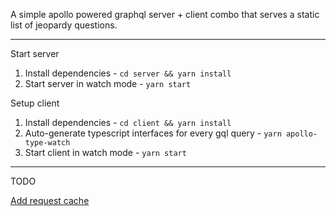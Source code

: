 A simple apollo powered graphql server + client combo that serves a static list of jeopardy questions.

---

Start server

1. Install dependencies - `cd server && yarn install`
2. Start server in watch mode - `yarn start`

Setup client

1. Install dependencies - `cd client && yarn install`
2. Auto-generate typescript interfaces for every gql query - `yarn apollo-type-watch`
3. Start client in watch mode - `yarn start`

---

TODO

[Add request cache](https://www.apollographql.com/docs/react/recipes/performance/)
